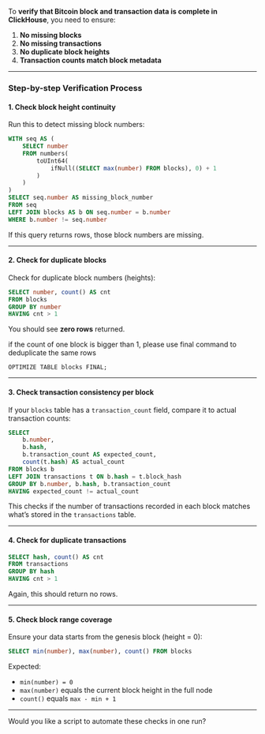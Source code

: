 To **verify that Bitcoin block and transaction data is complete in ClickHouse**, you need to ensure:

1. **No missing blocks**
2. **No missing transactions**
3. **No duplicate block heights**
4. **Transaction counts match block metadata**

---

### Step-by-step Verification Process

#### **1. Check block height continuity**

Run this to detect missing block numbers:

```sql
WITH seq AS (
    SELECT number
    FROM numbers(
        toUInt64(
            ifNull((SELECT max(number) FROM blocks), 0) + 1
        )
    )
)
SELECT seq.number AS missing_block_number
FROM seq
LEFT JOIN blocks AS b ON seq.number = b.number
WHERE b.number != seq.number

```

If this query returns rows, those block numbers are missing.

---

#### **2. Check for duplicate blocks**

Check for duplicate block numbers (heights):

```sql
SELECT number, count() AS cnt
FROM blocks
GROUP BY number
HAVING cnt > 1
```

You should see **zero rows** returned.

if the count of one block is bigger than 1, please use final command to deduplicate the same rows

```shell
OPTIMIZE TABLE blocks FINAL;
```
---

#### **3. Check transaction consistency per block**

If your `blocks` table has a `transaction_count` field, compare it to actual transaction counts:

```sql
SELECT
    b.number,
    b.hash,
    b.transaction_count AS expected_count,
    count(t.hash) AS actual_count
FROM blocks b
LEFT JOIN transactions t ON b.hash = t.block_hash
GROUP BY b.number, b.hash, b.transaction_count
HAVING expected_count != actual_count
```

This checks if the number of transactions recorded in each block matches what’s stored in the `transactions` table.

---

#### **4. Check for duplicate transactions**

```sql
SELECT hash, count() AS cnt
FROM transactions
GROUP BY hash
HAVING cnt > 1
```

Again, this should return no rows.

---

#### **5. Check block range coverage**

Ensure your data starts from the genesis block (height = 0):

```sql
SELECT min(number), max(number), count() FROM blocks
```

Expected:

* `min(number) = 0`
* `max(number)` equals the current block height in the full node
* `count()` equals `max - min + 1`

---

Would you like a script to automate these checks in one run?
